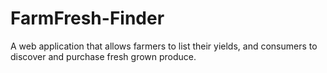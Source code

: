 # FarmFresh-Finder

A web application that allows farmers to list their yields, and consumers to discover and purchase fresh grown produce.
